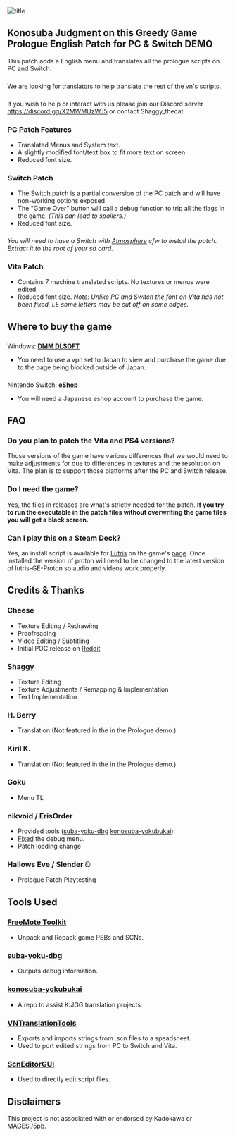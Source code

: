 ![title](https://user-images.githubusercontent.com/110912092/230586231-1af7171a-7a2c-4aa9-84a0-2d7cc71a68b3.png)
## Konosuba Judgment on this Greedy Game Prologue English Patch for PC & Switch DEMO
This patch adds a English menu and translates all the prologue scripts on PC and Switch.
###
We are looking for translators to help translate the rest of the vn's scripts.
###
If you wish to help or interact with us please join our Discord server https://discord.gg/X2MWMUzWJ5 or contact Shaggy_thecat.
### PC Patch Features
- Translated Menus and System text.
- A slightly modified font/text box to fit more text on screen.
- Reduced font size.
### Switch Patch
- The Switch patch is a partial conversion of the PC patch and will have non-working options exposed.
- The "Game Over" button will call a debug function to trip all the flags in the game. _(This can lead to spoilers.)_
- Reduced font size.
###
_You will need to have a Switch with [Atmosphere](https://github.com/Atmosphere-NX/Atmosphere) cfw to install the patch. Extract it to the root of your sd card._
### Vita Patch
- Contains 7 machine translated scripts. No textures or menus were edited.
- Reduced font size. _Note: Unlike PC and Switch the font on Vita has not been fixed. I.E some letters may be cut off on some edges._
## Where to buy the game
###
Windows: **[DMM DLSOFT](https://dlsoft.dmm.com/detail/images_0013/)**
- You need to use a vpn set to Japan to view and purchase the game due to the page being blocked outside of Japan.
###
Nintendo Switch: **[eShop](https://store-jp.nintendo.com/list/software/70010000035750.html)**
- You will need a Japanese eshop account to purchase the game.
## FAQ
### Do you plan to patch the Vita and PS4 versions?
Those versions of the game have various differences that we would need to make adjustments for due to differences in textures and the resolution on Vita. The plan is to support those platforms after the PC and Switch release.
### Do I need the game?
Yes, the files in releases are what's strictly needed for the patch. **If you try to run the executable in the patch files without overwriting the game files you will get a black screen.**
### Can I play this on a Steam Deck?
Yes, an install script is available for [Lutris](https://lutris.net/) on the game's [page](https://lutris.net/games/konosuba-gods-blessing-on-this-wonderful-world-jud/). Once installed the version of proton will need to be changed to the latest version of lutris-GE-Proton so audio and videos work properly.
## Credits & Thanks
### Cheese
- Texture Editing / Redrawing
- Proofreading
- Video Editing / Subtitling
- Initial POC release on [Reddit](https://www.reddit.com/r/Konosuba/comments/10ic5hm/konosuba_vnjudgement_on_this_greedy_game_eng/)
### Shaggy
- Texture Editing
- Texture Adjustments / Remapping & Implementation
- Text Implementation
### H. Berry
- Translation (Not featured in the in the Prologue demo.)
### Kiril K.
- Translation (Not featured in the in the Prologue demo.)
### Goku
- Menu TL
### nikvoid / ErisOrder
- Provided tools ([suba-yoku-dbg](https://github.com/ErisOrder/suba-yoku-dbg) [konosuba-yokubukai](https://github.com/ErisOrder/konosuba-yokubukai))
- [Fixed](https://github.com/Shaggythecat/Konosuba-JGG-ENG-TL/issues/1) the debug menu.
- Patch loading change
### Hallows Eve / Slender ඩ
- Prologue Patch Playtesting
## Tools Used
### **[FreeMote Toolkit](https://github.com/UlyssesWu/FreeMote)**
- Unpack and Repack game PSBs and SCNs.
### **[suba-yoku-dbg](https://github.com/ErisOrder/suba-yoku-dbg)**
- Outputs debug information.
### **[konosuba-yokubukai](https://github.com/ErisOrder/konosuba-yokubukai)**
- A repo to assist K:JGG translation projects.
### **[VNTranslationTools](https://github.com/arcusmaximus/VNTranslationTools)**
- Exports and imports strings from .scn files to a speadsheet.
- Used to port edited strings from PC to Switch and Vita.
### **[ScnEditorGUI](https://github.com/hiroshiyuri/scn-editor-gui)**
- Used to directly edit script files.
## Disclaimers
This project is not associated with or endorsed by Kadokawa or MAGES./5pb.
